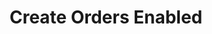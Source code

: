 ---
title: "Create Orders Enabled"
name: "sourcemeta_dolfin"
key: "create_order_enabled"
description: "Allow Stock2Shop to create orders on Dolfin"
user_friendly_description: "Allow Stock2Shop to create orders on Dolfi"
default: "false"
values: []
tags: [sourcemeta,dolfin]
type: "meta"
process: "orders"
headless: true
---